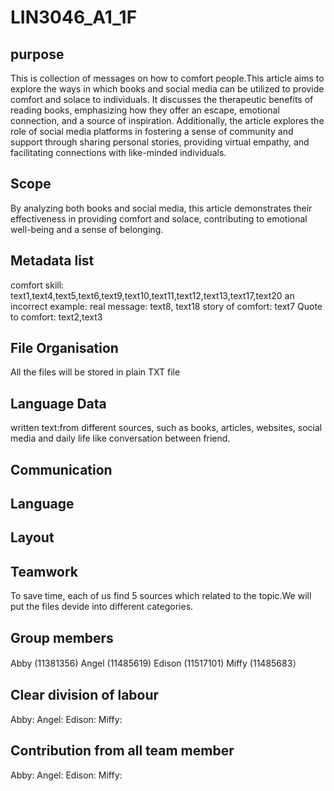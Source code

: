 # LIN3046_A1_1F

## purpose

This is collection of messages on how to comfort people.This article aims to explore the ways in which books and social media can be utilized to provide comfort and solace to individuals. It discusses the therapeutic benefits of reading books, emphasizing how they offer an escape, emotional connection, and a source of inspiration. Additionally, the article explores the role of social media platforms in fostering a sense of community and support through sharing personal stories, providing virtual empathy, and facilitating connections with like-minded individuals.

## Scope

By analyzing both books and social media, this article demonstrates their effectiveness in providing comfort and solace, contributing to emotional well-being and a sense of belonging.

## Metadata list
comfort skill: text1,text4,text5,text6,text9,text10,text11,text12,text13,text17,text20
an incorrect example:
real message: text8, text18
story of comfort: text7
Quote to comfort: text2,text3

## File Organisation 

All the files will be stored in plain TXT file

## Language Data

written text:from different sources, such as books, articles, websites, social media and daily life like conversation between friend.

## Communication 

## Language

## Layout 

## Teamwork
To save time, each of us find 5 sources which related to the topic.We will put the files devide into different categories. 

## Group members

Abby (11381356)
Angel (11485619)
Edison (11517101)
Miffy (11485683）

## Clear division of labour

Abby:
Angel:
Edison:
Miffy:

## Contribution from all team member

Abby:
Angel:
Edison:
Miffy:
